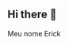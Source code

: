 ## Hi there 👋
Meu nome Erick
<!--Seja bem vindo
**ErickEma19/ErickEma19** is a ✨ _special_ ✨ repository because its `README.md` (this file) appears on your GitHub profile.
Estamos estudando e motivados aos desafios que virão.
Here are some ideas to get you started:

- 🔭 I’m currently working on ...
- 🌱 I’m currently learning ...
- 👯 I’m looking to collaborate on ...
- 🤔 I’m looking for help with ...
- 💬 Ask me about ...
- 📫 How to reach me: ...
- 😄 Pronouns: ...
- ⚡ Fun fact: ...
-->
